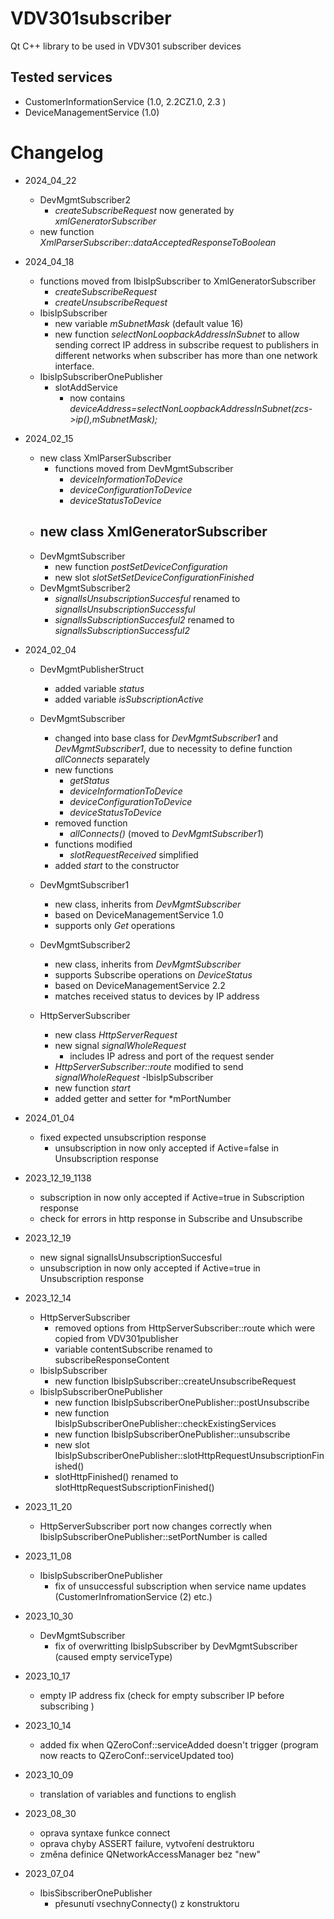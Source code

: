 # VDV301subscriber #
Qt C++ library to be used in VDV301 subscriber devices

## Tested services ##
- CustomerInformationService (1.0, 2.2CZ1.0, 2.3 )
- DeviceManagementService (1.0)

# Changelog # 
- 2024_04_22
    - DevMgmtSubscriber2
        - *createSubscribeRequest* now generated by *xmlGeneratorSubscriber*
    - new function *XmlParserSubscriber::dataAcceptedResponseToBoolean*

- 2024_04_18
    - functions moved from IbisIpSubscriber to XmlGeneratorSubscriber
        - *createSubscribeRequest*
        - *createUnsubscribeRequest*
    - IbisIpSubscriber
        - new variable *mSubnetMask* (default value 16)
        - new function *selectNonLoopbackAddressInSubnet* to allow sending correct IP address in subscribe request to publishers in different networks when subscriber has more than one network interface.
    - IbisIpSubscriberOnePublisher
        - slotAddService 
            - now contains *deviceAddress=selectNonLoopbackAddressInSubnet(zcs->ip(),mSubnetMask);*

- 2024_02_15
    - new class XmlParserSubscriber
        - functions moved from DevMgmtSubscriber
            - *deviceInformationToDevice*
            - *deviceConfigurationToDevice*
            - *deviceStatusToDevice*
    - new class XmlGeneratorSubscriber
        -
    - DevMgmtSubscriber
        - new function *postSetDeviceConfiguration*
        - new slot *slotSetSetDeviceConfigurationFinished*
    - DevMgmtSubscriber2
        - *signalIsUnsubscriptionSuccesful* renamed to *signalIsUnsubscriptionSuccessful*
        - *signalIsSubscriptionSuccesful2* renamed to *signalIsSubscriptionSuccessful2*
        

- 2024_02_04
    - DevMgmtPublisherStruct
        - added variable *status*
        - added variable *isSubscriptionActive*
    - DevMgmtSubscriber
        - changed into base class for *DevMgmtSubscriber1* and *DevMgmtSubscriber1*, due to necessity to define function *allConnects* separately
        - new functions
            - *getStatus*
            - *deviceInformationToDevice*
            - *deviceConfigurationToDevice*
            - *deviceStatusToDevice*
        - removed function
            - *allConnects()* (moved to *DevMgmtSubscriber1*)
        - functions modified
            - *slotRequestReceived* simplified
        - added *start* to the constructor

    - DevMgmtSubscriber1
        - new class, inherits from *DevMgmtSubscriber*
        - based on DeviceManagementService 1.0
        - supports only *Get*  operations
    - DevMgmtSubscriber2
        - new class, inherits from *DevMgmtSubscriber*
        - supports Subscribe operations on *DeviceStatus*
        - based on DeviceManagementService 2.2
        - matches received status to devices by IP address
    - HttpServerSubscriber
        - new class *HttpServerRequest*
        - new signal *signalWholeRequest*
            - includes IP adress and port of the request sender
        - *HttpServerSubscriber::route* modified to send *signalWholeRequest*
    -IbisIpSubscriber
        - new function *start*
        - added getter and setter for *mPortNumber

- 2024_01_04
    - fixed expected unsubscription response
        - unsubscription in now only accepted if Active=false in Unsubscription response
- 2023_12_19_1138
    - subscription in now only accepted if Active=true in Subscription response
    - check for errors in http response in Subscribe and Unsubscribe
- 2023_12_19
    - new signal signalIsUnsubscriptionSuccesful
    - unsubscription in now only accepted if Active=true in Unsubscription response
- 2023_12_14
    - HttpServerSubscriber
        - removed options from HttpServerSubscriber::route which were copied from VDV301publisher
        - variable contentSubscribe renamed to subscribeResponseContent
    - IbisIpSubscriber
        - new function IbisIpSubscriber::createUnsubscribeRequest
    - IbisIpSubscriberOnePublisher
        - new function IbisIpSubscriberOnePublisher::postUnsubscribe
        - new function IbisIpSubscriberOnePublisher::checkExistingServices
        - new function  IbisIpSubscriberOnePublisher::unsubscribe
        - new slot IbisIpSubscriberOnePublisher::slotHttpRequestUnsubscriptionFinished()
        - slotHttpFinished() renamed to slotHttpRequestSubscriptionFinished()

- 2023_11_20
    - HttpServerSubscriber port now changes correctly when IbisIpSubscriberOnePublisher::setPortNumber is called
- 2023_11_08
    - IbisIpSubscriberOnePublisher
        - fix of unsuccessful subscription when service name updates (CustomerInfromationService (2) etc.)
- 2023_10_30
    - DevMgmtSubscriber
        - fix of overwritting IbisIpSubscriber by DevMgmtSubscriber (caused empty serviceType)
- 2023_10_17
    - empty IP address fix (check for empty subscriber IP before subscribing )
- 2023_10_14
    - added fix when QZeroConf::serviceAdded doesn't trigger (program now reacts to QZeroConf::serviceUpdated too)

- 2023_10_09
    - translation of variables and functions to english
- 2023_08_30
    - oprava syntaxe funkce connect
    - oprava chyby ASSERT failure, vytvoření destruktoru
    - změna definice QNetworkAccessManager bez "new"

- 2023_07_04
    - IbisSibscriberOnePublisher
        - přesunutí vsechnyConnecty() z konstruktoru
